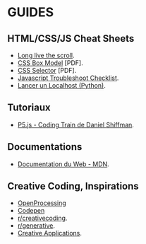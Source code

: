 # GUIDES

## HTML/CSS/JS Cheat Sheets
- [Long live the scroll](https://ecal-mid.ch/resources/html-css-js/).
- [CSS Box Model](./resources/CSS%20Box%20Model%20Cheat%20Sheet%20-%20Dark.pdf) [PDF].
- [CSS Selector](./resources/CSS%20Selector%20Cheat%20Sheet%20-%20Dark.pdf) [PDF].
- [Javascript Troubleshoot Checklist](./troubleshoot).
- [Lancer un Localhost (Python)](https://www.linuxjournal.com/content/tech-tip-really-simple-http-server-python).

## Tutoriaux
- [P5.js - Coding Train de Daniel Shiffman](https://www.youtube.com/shiffman).

## Documentations
- [Documentation du Web - MDN](https://developer.mozilla.org/fr/).

## Creative Coding, Inspirations
- [OpenProcessing](https://www.openprocessing.org/)
- [Codepen](https://codepen.io/)
- [r/creativecoding](https://www.reddit.com/r/creativecoding/).
- [r/generative](https://www.reddit.com/r/generative/).
- [Creative Applications](https://www.creativeapplications.net/).
